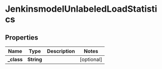 
# JenkinsmodelUnlabeledLoadStatistics

## Properties
Name | Type | Description | Notes
------------ | ------------- | ------------- | -------------
**_class** | **String** |  |  [optional]



